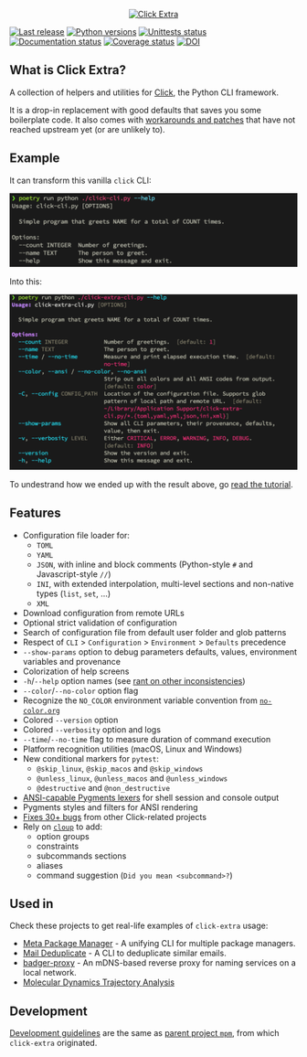 <p align="center">
  <a href="https://github.com/kdeldycke/click-extra/">
    <img src="https://raw.githubusercontent.com/kdeldycke/click-extra/main/docs/images/logo-banner.svg" alt="Click Extra">
  </a>
</p>

[![Last release](https://img.shields.io/pypi/v/click-extra.svg)](https://pypi.python.org/pypi/click-extra)
[![Python versions](https://img.shields.io/pypi/pyversions/click-extra.svg)](https://pypi.python.org/pypi/click-extra)
[![Unittests status](https://github.com/kdeldycke/click-extra/actions/workflows/tests.yaml/badge.svg?branch=main)](https://github.com/kdeldycke/click-extra/actions/workflows/tests.yaml?query=branch%3Amain)
[![Documentation status](https://github.com/kdeldycke/click-extra/actions/workflows/docs.yaml/badge.svg?branch=main)](https://github.com/kdeldycke/click-extra/actions/workflows/docs.yaml?query=branch%3Amain)
[![Coverage status](https://codecov.io/gh/kdeldycke/click-extra/branch/main/graph/badge.svg)](https://codecov.io/gh/kdeldycke/click-extra/branch/main)
[![DOI](https://zenodo.org/badge/418402236.svg)](https://zenodo.org/badge/latestdoi/418402236)

## What is Click Extra?

A collection of helpers and utilities for
[Click](https://click.palletsprojects.com), the Python CLI framework.

It is a drop-in replacement with good defaults that saves you some boilerplate
code. It also comes with
[workarounds and patches](https://kdeldycke.github.io/click-extra/issues.html) that have not
reached upstream yet (or are unlikely to).

## Example

It can transform this vanilla `click` CLI:

![click CLI help screen](https://github.com/kdeldycke/click-extra/raw/main/docs/images/click-help-screen.png)

Into this:

![click-extra CLI help screen](https://github.com/kdeldycke/click-extra/raw/main/docs/images/click-extra-screen.png)

To undestrand how we ended up with the result above, go [read the tutorial](https://kdeldycke.github.io/click-extra/tutorial.html).

## Features

- Configuration file loader for:
  - `TOML`
  - `YAML`
  - `JSON`, with inline and block comments (Python-style `#` and Javascript-style `//`)
  - `INI`, with extended interpolation, multi-level sections and non-native types (`list`, `set`, …)
  - `XML`
- Download configuration from remote URLs
- Optional strict validation of configuration
- Search of configuration file from default user folder and glob patterns
- Respect of `CLI` > `Configuration` > `Environment` > `Defaults` precedence
- `--show-params` option to debug parameters defaults, values, environment variables and provenance
- Colorization of help screens
- `-h`/`--help` option names (see [rant on other inconsistencies](https://blog.craftyguy.net/cmdline-help/))
- `--color`/`--no-color` option flag
- Recognize the `NO_COLOR` environment variable convention from [`no-color.org`](https://no-color.org)
- Colored `--version` option
- Colored `--verbosity` option and logs
- `--time`/`--no-time` flag to measure duration of command execution
- Platform recognition utilities (macOS, Linux and Windows)
- New conditional markers for `pytest`:
  - `@skip_linux`, `@skip_macos` and `@skip_windows`
  - `@unless_linux`, `@unless_macos` and `@unless_windows`
  - `@destructive` and `@non_destructive`
- [ANSI-capable Pygments lexers](https://kdeldycke.github.io/click-extra/pygments.html#lexers) for shell session and console output
- Pygments styles and filters for ANSI rendering
- [Fixes 30+ bugs](https://kdeldycke.github.io/click-extra/issues.html) from other Click-related projects
- Rely on [`cloup`](https://github.com/janluke/cloup) to add:
  - option groups
  - constraints
  - subcommands sections
  - aliases
  - command suggestion (`Did you mean <subcommand>?`)

## Used in

Check these projects to get real-life examples of `click-extra` usage:

- [Meta Package Manager](https://github.com/kdeldycke/meta-package-manager#readme)
  \- A unifying CLI for multiple package managers.
- [Mail Deduplicate](https://github.com/kdeldycke/mail-deduplicate#readme) - A
  CLI to deduplicate similar emails.
- [badger-proxy](https://github.com/hugolundin/badger#readme) - An mDNS-based reverse
  proxy for naming services on a local network.
- [Molecular Dynamics Trajectory Analysis](https://github.com/tclick/mdstab)

## Development

[Development guidelines](https://kdeldycke.github.io/meta-package-manager/development.html)
are the same as
[parent project `mpm`](https://github.com/kdeldycke/meta-package-manager), from
which `click-extra` originated.
